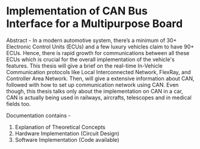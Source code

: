 # Implementation of CAN Bus Interface for a Multipurpose Board

Abstract - 
In a modern automotive system, there’s a minimum of 30+ Electronic Control Units (ECUs) and a few luxury vehicles claim to have 90+ ECUs. Hence, there is rapid growth for communications between all these ECUs which is crucial for the overall implementation of the vehicle's features. This thesis will give a brief on the real-time In-Vehicle Communication protocols like Local Interconnected Network, FlexRay, and Controller Area Network. Then, will give a extensive information about CAN, followed with how to set up communication network using CAN. 
Even though, this thesis talks only about the implementation on CAN in a car, CAN is actually being used in railways, aircrafts, telescopes and in medical fields too.

Documentation contains - 
1. Explanation of Theoretical Concepts
2. Hardware Implementation (Circuit Design)
3. Software Implementation (Code available)
